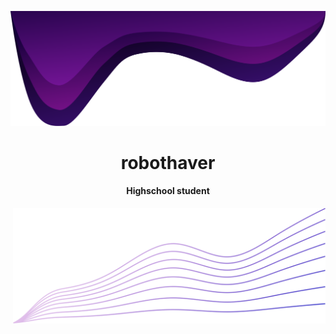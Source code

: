 <p>
  <img src="Resource/Top_Wave.svg" width=550>
</p>

<h1 align=center><b>robothaver</b></h1>

<h4 align=center><b>Highschool student</b></h4>


<p align="right">
  <img src="Resource/Bottom_Wave.svg" width=500>
</p>
